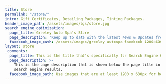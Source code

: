 ```yaml
---
title: Store
permalink: "/store/"
intro: Gift Certificates, Detailing Packages, Tinting Packages.
header_image_path: /assets/images/bgs/store.jpg
search_engine_optimization:
  page_title: Greeley Auto Spa's Store
  page_description: 'Keep up to date with the latest News & Updates from AutoSpa Colorado.'
  facebook_image_path: /assets/images/greeley-autospa-facebook-1200x630.png
layout: store
_comments:
  page_title: This is the title that's specifically for Search Engine Optimization.
  page_description: >-
    This is the page description that is shown below the page title in the
    search engine results.
  facebook_image_path: Use images that are at least 1200 x 630px for best results or a minimum of at least 600 x 315px. 
---
```

